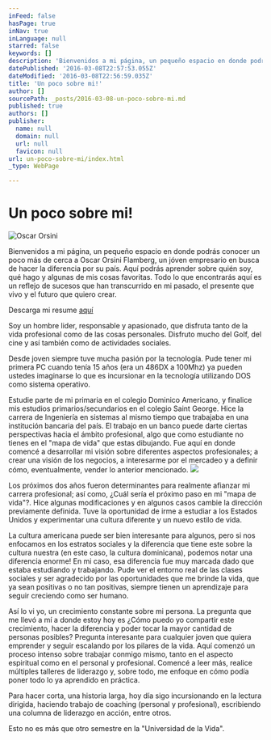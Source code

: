 ```yaml
---
inFeed: false
hasPage: true
inNav: true
inLanguage: null
starred: false
keywords: []
description: 'Bienvenidos a mi página, un pequeño espacio en donde podrás conocer un poco más de cerca a Oscar Orsini Flamberg, un jóven empresario en busca de hacer la diferencia por su país. Aquí podrás aprender sobre quién soy, qué hago y algunas de mis cosas favoritas. Todo lo que encontrarás aquí es un reflejo de sucesos que han transcurrido en mi pasado, el presente que vivo y el futuro que quiero crear.'
datePublished: '2016-03-08T22:57:53.055Z'
dateModified: '2016-03-08T22:56:59.035Z'
title: 'Un poco sobre mi!'
author: []
sourcePath: _posts/2016-03-08-un-poco-sobre-mi.md
published: true
authors: []
publisher:
  name: null
  domain: null
  url: null
  favicon: null
url: un-poco-sobre-mi/index.html
_type: WebPage

---
```

# Un poco sobre mi!
![Oscar Orsini](https://the-grid-user-content.s3-us-west-2.amazonaws.com/1e32032f-9186-4728-91d1-23a275e5b9ed.jpg)

Bienvenidos a mi página, un pequeño espacio en donde podrás conocer un poco más de cerca a Oscar Orsini Flamberg, un jóven empresario en busca de hacer la diferencia por su país. Aquí podrás aprender sobre quién soy, qué hago y algunas de mis cosas favoritas. Todo lo que encontrarás aquí es un reflejo de sucesos que han transcurrido en mi pasado, el presente que vivo y el futuro que quiero crear.

Descarga mi resume [aquí][0]

Soy un hombre lider, responsable y apasionado, que disfruta tanto de la vida profesional como de las cosas personales. Disfruto mucho del Golf, del cine y así también como de actividades sociales.

Desde joven siempre tuve mucha pasión por la tecnología. Pude tener mi primera PC cuando tenía 15 años (era un 486DX a 100Mhz) ya pueden ustedes imaginarse lo que es incursionar en la tecnología utilizando DOS como sistema operativo.

Estudie parte de mi primaria en el colegio Dominico Americano, y finalice mis estudios primarios/secundarios en el colegio Saint George. Hice la carrera de Ingeniería en sistemas al mismo tiempo que trabajaba en una institución bancaria del país. El trabajo en un banco puede darte ciertas perspectivas hacia el ámbito profesional, algo que como estudiante no tienes en el "mapa de vida" que estas dibujando. Fue aquí en donde comencé a desarrollar mi visión sobre diferentes aspectos profesionales; a crear una visión de los negocios, a interesarme por el mercadeo y a definir cómo, eventualmente, vender lo anterior mencionado.
![](https://the-grid-user-content.s3-us-west-2.amazonaws.com/cc24f734-8a82-4f41-b77e-198f6c3e2a06.jpg)

Los próximos dos años fueron determinantes para realmente afianzar mi carrera profesional; así como, ¿Cuál sería el próximo paso en mi "mapa de vida"?. Hice algunas modificaciones y en algunos casos cambie la dirección previamente definida. Tuve la oportunidad de irme a estudiar a los Estados Unidos y experimentar una cultura diferente y un nuevo estilo de vida.

La cultura americana puede ser bien interesante para algunos, pero si nos enfocamos en los estratos sociales y la diferencia que tiene este sobre la cultura nuestra (en este caso, la cultura dominicana), podemos notar una diferencia enorme! En mi caso, esa diferencia fue muy marcada dado que estaba estudiando y trabajando. Pude ver el entorno real de las clases sociales y ser agradecido por las oportunidades que me brinde la vida, que ya sean positivas o no tan positivas, siempre tienen un aprendizaje para seguir creciendo como ser humano.

Así lo vi yo, un crecimiento constante sobre mi persona. La pregunta que me llevó a mí a donde estoy hoy es ¿Cómo puedo yo compartir este crecimiento, hacer la diferencia y poder tocar la mayor cantidad de personas posibles? Pregunta interesante para cualquier joven que quiera emprender y seguir escalando por los pilares de la vida. Aquí comenzó un proceso intenso sobre trabajar conmigo mismo, tanto en el aspecto espiritual como en el personal y profesional. Comencé a leer más, realice múltiples talleres de liderazgo y, sobre todo, me enfoque en cómo podía poner todo lo ya aprendido en práctica.

Para hacer corta, una historia larga, hoy día sigo incursionando en la lectura dirigida, haciendo trabajo de coaching (personal y profesional), escribiendo una columna de liderazgo en acción, entre otros.

Esto no es más que otro semestre en la "Universidad de la Vida".

[0]: http://oscarorsini.com/Resume%20ES%20Oscar%20Orsini.pdf